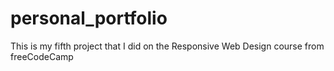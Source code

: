 # personal_portfolio
This is my fifth project that I did on the Responsive Web Design course from freeCodeCamp
